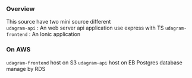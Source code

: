 
### Overview
This source have two mini source different  
`udagram-api` : An web server api application use express with TS
`udagram-frontend` : An Ionic application

### On AWS
`udagram-frontend` host on S3
`udagram-api` host on EB
Postgres database manage by RDS